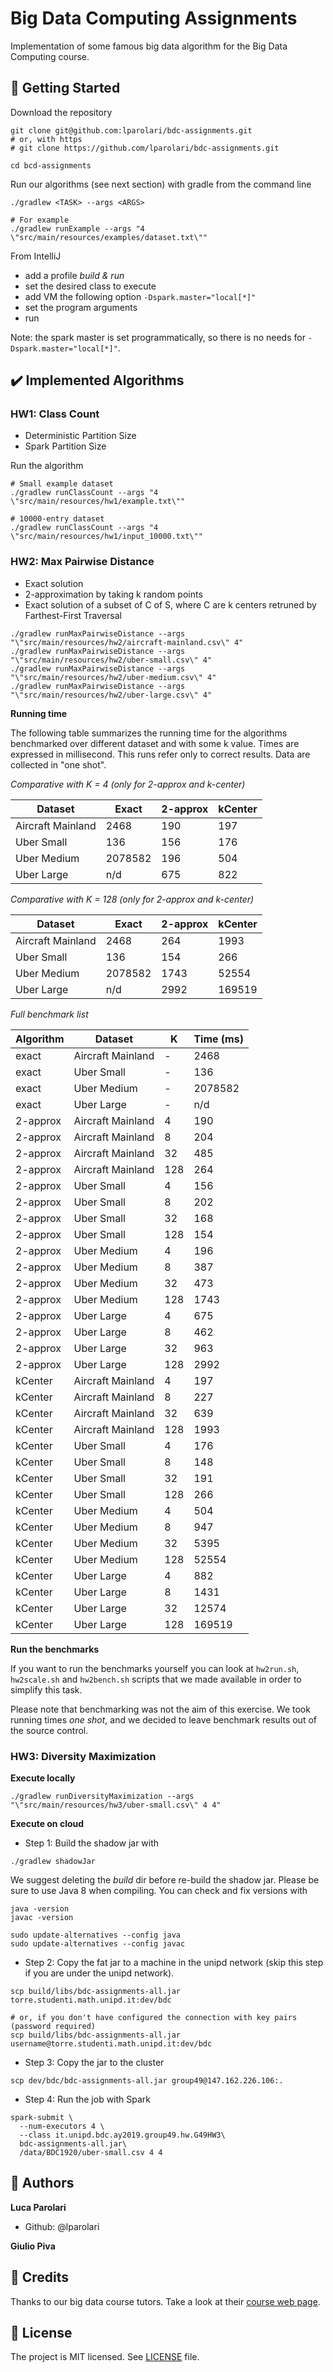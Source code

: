 # Big Data Computing Assignments

Implementation of some famous big data algorithm for the Big Data Computing course.

## 🚀 Getting Started

Download the repository
```
git clone git@github.com:lparolari/bdc-assignments.git
# or, with https
# git clone https://github.com/lparolari/bdc-assignments.git

cd bcd-assignments
```

Run our algorithms (see next section) with gradle from the
command line
```
./gradlew <TASK> --args <ARGS>

# For example
./gradlew runExample --args "4 \"src/main/resources/examples/dataset.txt\""
```

From IntelliJ
- add a profile *build & run*
- set the desired class to execute
- add VM the following option `-Dspark.master="local[*]"`
- set the program arguments
- run

Note: the spark master is set programmatically, so there is no
needs for `-Dspark.master="local[*]"`.

## ✔️ Implemented Algorithms

### HW1: Class Count

- Deterministic Partition Size
- Spark Partition Size

Run the algorithm
```
# Small example dataset
./gradlew runClassCount --args "4 \"src/main/resources/hw1/example.txt\""

# 10000-entry dataset
./gradlew runClassCount --args "4 \"src/main/resources/hw1/input_10000.txt\""
```

### HW2: Max Pairwise Distance

- Exact solution
- 2-approximation by taking k random points
- Exact solution of a subset of C of S, where C are k centers retruned by Farthest-First Traversal

```
./gradlew runMaxPairwiseDistance --args "\"src/main/resources/hw2/aircraft-mainland.csv\" 4"
./gradlew runMaxPairwiseDistance --args "\"src/main/resources/hw2/uber-small.csv\" 4"
./gradlew runMaxPairwiseDistance --args "\"src/main/resources/hw2/uber-medium.csv\" 4"
./gradlew runMaxPairwiseDistance --args "\"src/main/resources/hw2/uber-large.csv\" 4"
```

**Running time**

The following table summarizes the running time for the algorithms benchmarked over
different dataset and with some k value. Times are expressed in millisecond. This runs
refer only to correct results. Data are collected in "one shot".

*Comparative with K = 4 (only for 2-approx and k-center)*

Dataset | Exact | 2-approx | kCenter
--- | --- | --- | ---
Aircraft Mainland | 2468 | 190 | 197
Uber Small | 136 | 156 | 176 |
Uber Medium | 2078582 | 196 | 504 |
Uber Large | n/d | 675 | 822 |

*Comparative with K = 128 (only for 2-approx and k-center)*

Dataset | Exact | 2-approx | kCenter
--- | --- | --- | ---
Aircraft Mainland | 2468 | 264 | 1993
Uber Small | 136 | 154 | 266 |
Uber Medium | 2078582 | 1743 | 52554 |
Uber Large | n/d | 2992 | 169519 |

*Full benchmark list*

Algorithm | Dataset | K | Time (ms)
--- | --- | --- | ---
exact | Aircraft Mainland | - | 2468
exact | Uber Small | - | 136
exact | Uber Medium | - | 2078582
exact | Uber Large | - | n/d
2-approx | Aircraft Mainland | 4 | 190
2-approx | Aircraft Mainland | 8 | 204
2-approx | Aircraft Mainland | 32 | 485
2-approx | Aircraft Mainland | 128 | 264
2-approx | Uber Small | 4 | 156
2-approx | Uber Small | 8 | 202
2-approx | Uber Small | 32 | 168
2-approx | Uber Small | 128 | 154
2-approx | Uber Medium | 4 | 196
2-approx | Uber Medium | 8 | 387
2-approx | Uber Medium | 32 | 473
2-approx | Uber Medium | 128 | 1743
2-approx | Uber Large | 4 | 675
2-approx | Uber Large | 8 | 462
2-approx | Uber Large | 32 | 963
2-approx | Uber Large | 128 | 2992
kCenter | Aircraft Mainland | 4 | 197
kCenter | Aircraft Mainland | 8 | 227
kCenter | Aircraft Mainland | 32 | 639
kCenter | Aircraft Mainland | 128 | 1993
kCenter | Uber Small | 4 | 176
kCenter | Uber Small | 8 | 148
kCenter | Uber Small | 32 | 191
kCenter | Uber Small | 128 | 266
kCenter | Uber Medium | 4 | 504
kCenter | Uber Medium | 8 | 947
kCenter | Uber Medium | 32 | 5395
kCenter | Uber Medium | 128 | 52554
kCenter | Uber Large | 4 | 882
kCenter | Uber Large | 8 | 1431
kCenter | Uber Large | 32 | 12574
kCenter | Uber Large | 128 | 169519

**Run the benchmarks**

If you want to run the benchmarks yourself you can look at `hw2run.sh`, `hw2scale.sh`
and `hw2bench.sh` scripts that we made available in order to simplify this task.

Please note that benchmarking was not the aim of this exercise. We took running times
*one shot*, and we decided to leave benchmark results out of the source control.

### HW3: Diversity Maximization

**Execute locally**

```shell script
./gradlew runDiversityMaximization --args "\"src/main/resources/hw3/uber-small.csv\" 4 4"
```

**Execute on cloud**

- Step 1: Build the shadow jar with
```shell script
./gradlew shadowJar
```
We suggest deleting the *build* dir before re-build the shadow jar.
Please be sure to use Java 8 when compiling. You can check and fix versions with
```shell script
java -version
javac -version

sudo update-alternatives --config java
sudo update-alternatives --config javac
```

- Step 2: Copy the fat jar to a machine in the unipd network (skip this step if you are under the unipd network).
```shell script
scp build/libs/bdc-assignments-all.jar torre.studenti.math.unipd.it:dev/bdc

# or, if you don't have configured the connection with key pairs (password required)
scp build/libs/bdc-assignments-all.jar username@torre.studenti.math.unipd.it:dev/bdc
```

- Step 3: Copy the jar to the cluster
```shell script
scp dev/bdc/bdc-assignments-all.jar group49@147.162.226.106:.
```

- Step 4: Run the job with Spark
```shell script
spark-submit \
  --num-executors 4 \
  --class it.unipd.bdc.ay2019.group49.hw.G49HW3\
  bdc-assignments-all.jar\
  /data/BDC1920/uber-small.csv 4 4
```

## 👥 Authors

**Luca Parolari**

- Github: @lparolari

**Giulio Piva**

## 🙏 Credits

Thanks to our big data course tutors.
Take a look at their [course web page](http://www.dei.unipd.it/~capri/BDC/).

## 📝 License

The project is MIT licensed. See [LICENSE](LICENSE) file.
